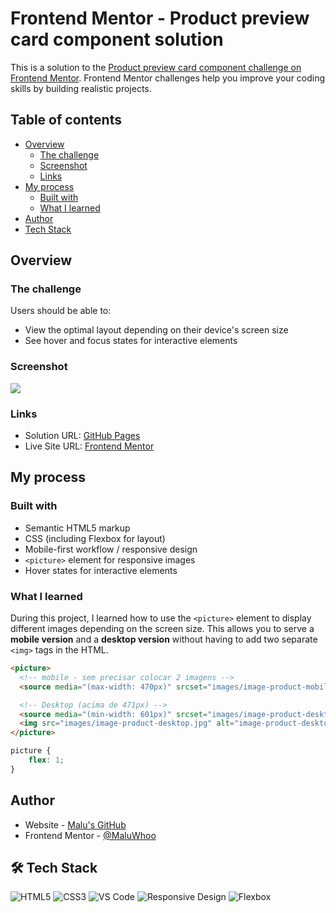 # Frontend Mentor - Product preview card component solution

This is a solution to the [Product preview card component challenge on Frontend Mentor](https://www.frontendmentor.io/challenges/product-preview-card-component-GO7UmttRfa). Frontend Mentor challenges help you improve your coding skills by building realistic projects.

## Table of contents

- [Overview](#overview)
  - [The challenge](#the-challenge)
  - [Screenshot](#screenshot)
  - [Links](#links)
- [My process](#my-process)
  - [Built with](#built-with)
  - [What I learned](#what-i-learned)
- [Author](#author)
- [Tech Stack](#🛠️-tech-stack)

## Overview

### The challenge

Users should be able to:

- View the optimal layout depending on their device's screen size
- See hover and focus states for interactive elements

### Screenshot

![](./screenshot.jpg)

### Links

- Solution URL: [GitHub Pages](https://maluwhoo.github.io/Frontend-Mentor-Product-Preview-Card/)
- Live Site URL: [Frontend Mentor]()

## My process

### Built with

- Semantic HTML5 markup
- CSS (including Flexbox for layout)
- Mobile-first workflow / responsive design
- `<picture>` element for responsive images
- Hover states for interactive elements

### What I learned

During this project, I learned how to use the `<picture>` element to display different images depending on the screen size. This allows you to serve a **mobile version** and a **desktop version** without having to add two separate `<img>` tags in the HTML.  

```html
<picture>
  <!-- mobile - sem precisar colocar 2 imagens -->
  <source media="(max-width: 470px)" srcset="images/image-product-mobile.jpg">

  <!-- Desktop (acima de 471px) -->
  <source media="(min-width: 601px)" srcset="images/image-product-desktop.jpg">
  <img src="images/image-product-desktop.jpg" alt="image-product-desktop">
</picture>
```
```css
picture {
    flex: 1;
}
```

## Author

- Website - [Malu's GitHub](https://github.com/MaluWhoo)
- Frontend Mentor - [@MaluWhoo](https://www.frontendmentor.io/profile/MaluWhoo)

## 🛠️ Tech Stack

![HTML5](https://img.shields.io/badge/HTML5-E34F26?style=for-the-badge&logo=html5&logoColor=white)
![CSS3](https://img.shields.io/badge/CSS3-1572B6?style=for-the-badge&logo=css3&logoColor=white)
![VS Code](https://img.shields.io/badge/VS_Code-007ACC?style=for-the-badge&logo=visual-studio-code&logoColor=white)
![Responsive Design](https://img.shields.io/badge/Responsive_Design-4CAF50?style=for-the-badge&logo=css3&logoColor=white)
![Flexbox](https://img.shields.io/badge/Flexbox-FF6F61?style=for-the-badge&logo=css3&logoColor=white)
